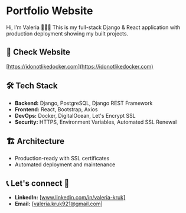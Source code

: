 # Portfolio Website

Hi, I’m Valeria 👩‍💻✨ This is my full-stack Django & React application with production deployment showing my built projects.

## 🚀 Check Website

[https://idonotlikedocker.com](https://idonotlikedocker.com)

## 🛠️ Tech Stack

-   **Backend:** Django, PostgreSQL, Django REST Framework
-   **Frontend:** React, Bootstrap, Axios
-   **DevOps:** Docker, DigitalOcean, Let's Encrypt SSL
-   **Security:** HTTPS, Environment Variables, Automated SSL Renewal

## 🏗️ Architecture

-   Production-ready with SSL certificates
-   Automated deployment and maintenance


## 📞 Let's connect 📩

-   **LinkedIn:** [www.linkedin.com/in/valeria-kruk]
-   **Email:** [valeria.kruk921@gmail.com]
